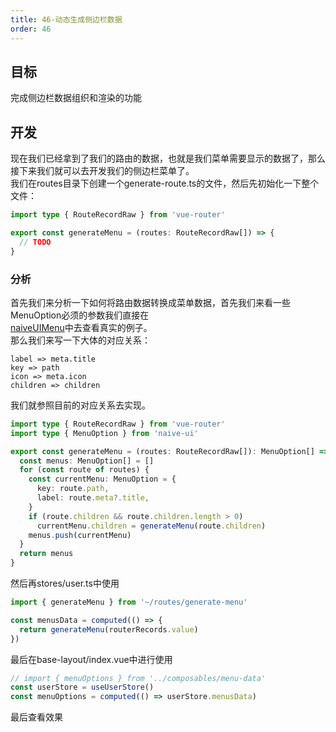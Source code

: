 ```yaml
---
title: 46-动态生成侧边栏数据
order: 46
---
```


<a name="CfFYw"></a>
## 目标
完成侧边栏数据组织和渲染的功能
<a name="wVz5v"></a>
## 开发
现在我们已经拿到了我们的路由的数据，也就是我们菜单需要显示的数据了，那么接下来我们就可以去开发我们的侧边栏菜单了。<br />我们在routes目录下创建一个generate-route.ts的文件，然后先初始化一下整个文件：
```typescript
import type { RouteRecordRaw } from 'vue-router'

export const generateMenu = (routes: RouteRecordRaw[]) => {
  // TODO
}

```
<a name="RO7uS"></a>
### 分析
首先我们来分析一下如何将路由数据转换成菜单数据，首先我们来看一些MenuOption必须的参数我们直接在<br />[naiveUIMenu](https://www.naiveui.com/zh-CN/os-theme/components/menu#router-link.vue)中去查看真实的例子。<br />那么我们来写一下大体的对应关系：
```shell
label => meta.title
key => path
icon => meta.icon
children => children
```
我们就参照目前的对应关系去实现。
```typescript
import type { RouteRecordRaw } from 'vue-router'
import type { MenuOption } from 'naive-ui'

export const generateMenu = (routes: RouteRecordRaw[]): MenuOption[] => {
  const menus: MenuOption[] = []
  for (const route of routes) {
    const currentMenu: MenuOption = {
      key: route.path,
      label: route.meta?.title,
    }
    if (route.children && route.children.length > 0)
      currentMenu.children = generateMenu(route.children)
    menus.push(currentMenu)
  }
  return menus
}

```
然后再stores/user.ts中使用
```typescript
import { generateMenu } from '~/routes/generate-menu'

const menusData = computed(() => {
  return generateMenu(routerRecords.value)
})
```
最后在base-layout/index.vue中进行使用
```typescript
// import { menuOptions } from '../composables/menu-data'
const userStore = useUserStore()
const menuOptions = computed(() => userStore.menusData)
```
最后查看效果

